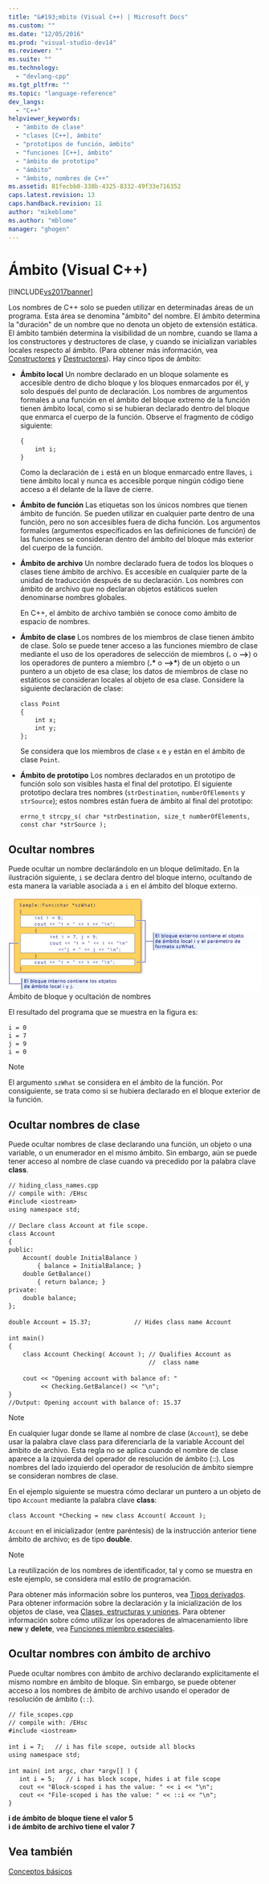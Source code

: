 ```yaml
---
title: "&#193;mbito (Visual C++) | Microsoft Docs"
ms.custom: ""
ms.date: "12/05/2016"
ms.prod: "visual-studio-dev14"
ms.reviewer: ""
ms.suite: ""
ms.technology: 
  - "devlang-cpp"
ms.tgt_pltfrm: ""
ms.topic: "language-reference"
dev_langs: 
  - "C++"
helpviewer_keywords: 
  - "ámbito de clase"
  - "clases [C++], ámbito"
  - "prototipos de función, ámbito"
  - "funciones [C++], ámbito"
  - "ámbito de prototipo"
  - "ámbito"
  - "ámbito, nombres de C++"
ms.assetid: 81fecbb0-338b-4325-8332-49f33e716352
caps.latest.revision: 13
caps.handback.revision: 11
author: "mikeblome"
ms.author: "mblome"
manager: "ghogen"
---
```

# &#193;mbito (Visual C++)
[!INCLUDE[vs2017banner](../assembler/inline/includes/vs2017banner.md)]

Los nombres de C\+\+ solo se pueden utilizar en determinadas áreas de un programa.  Esta área se denomina "ámbito" del nombre.  El ámbito determina la "duración" de un nombre que no denota un objeto de extensión estática.  El ámbito también determina la visibilidad de un nombre, cuando se llama a los constructores y destructores de clase, y cuando se inicializan variables locales respecto al ámbito.  \(Para obtener más información, vea [Constructores](../cpp/constructors-cpp.md) y [Destructores](../cpp/destructors-cpp.md)\). Hay cinco tipos de ámbito:  
  
-   **Ámbito local** Un nombre declarado en un bloque solamente es accesible dentro de dicho bloque y los bloques enmarcados por él, y solo después del punto de declaración.  Los nombres de argumentos formales a una función en el ámbito del bloque extremo de la función tienen ámbito local, como si se hubieran declarado dentro del bloque que enmarca el cuerpo de la función.  Observe el fragmento de código siguiente:  
  
    ```  
    {  
        int i;  
    }  
    ```  
  
     Como la declaración de `i` está en un bloque enmarcado entre llaves, `i` tiene ámbito local y nunca es accesible porque ningún código tiene acceso a él delante de la llave de cierre.  
  
-   **Ámbito de función** Las etiquetas son los únicos nombres que tienen ámbito de función.  Se pueden utilizar en cualquier parte dentro de una función, pero no son accesibles fuera de dicha función.  Los argumentos formales \(argumentos especificados en las definiciones de función\) de las funciones se consideran dentro del ámbito del bloque más exterior del cuerpo de la función.  
  
-   **Ámbito de archivo** Un nombre declarado fuera de todos los bloques o clases tiene ámbito de archivo.  Es accesible en cualquier parte de la unidad de traducción después de su declaración.  Los nombres con ámbito de archivo que no declaran objetos estáticos suelen denominarse nombres globales.  
  
     En C\+\+, el ámbito de archivo también se conoce como ámbito de espacio de nombres.  
  
-   **Ámbito de clase** Los nombres de los miembros de clase tienen ámbito de clase.  Solo se puede tener acceso a las funciones miembro de clase mediante el uso de los operadores de selección de miembros \(**.** o **–\>**\) o los operadores de puntero a miembro \(**.\*** o **–\>\***\) de un objeto o un puntero a un objeto de esa clase; los datos de miembros de clase no estáticos se consideran locales al objeto de esa clase.  Considere la siguiente declaración de clase:  
  
    ```  
    class Point  
    {  
        int x;  
        int y;  
    };  
    ```  
  
     Se considera que los miembros de clase `x` e `y` están en el ámbito de clase `Point`.  
  
-   **Ámbito de prototipo** Los nombres declarados en un prototipo de función solo son visibles hasta el final del prototipo.  El siguiente prototipo declara tres nombres \(`strDestination`, `numberOfElements` y `strSource`\); estos nombres están fuera de ámbito al final del prototipo:  
  
    ```  
    errno_t strcpy_s( char *strDestination, size_t numberOfElements, const char *strSource );  
    ```  
  
## Ocultar nombres  
 Puede ocultar un nombre declarándolo en un bloque delimitado.  En la ilustración siguiente, `i` se declara dentro del bloque interno, ocultando de esta manera la variable asociada a `i` en el ámbito del bloque externo.  
  
 ![Ocultar nombres de ámbitos de bloque](../cpp/media/vc38sf1.png "vc38SF1")  
Ámbito de bloque y ocultación de nombres  
  
 El resultado del programa que se muestra en la figura es:  
  
```  
i = 0  
i = 7  
j = 9  
i = 0  
```  
  
> [!NOTE]
>  El argumento `szWhat` se considera en el ámbito de la función.  Por consiguiente, se trata como si se hubiera declarado en el bloque exterior de la función.  
  
## Ocultar nombres de clase  
 Puede ocultar nombres de clase declarando una función, un objeto o una variable, o un enumerador en el mismo ámbito.  Sin embargo, aún se puede tener acceso al nombre de clase cuando va precedido por la palabra clave **class**.  
  
```  
// hiding_class_names.cpp  
// compile with: /EHsc  
#include <iostream>  
using namespace std;  
  
// Declare class Account at file scope.  
class Account  
{  
public:  
    Account( double InitialBalance )  
        { balance = InitialBalance; }  
    double GetBalance()  
        { return balance; }  
private:  
    double balance;  
};  
  
double Account = 15.37;            // Hides class name Account  
  
int main()  
{  
    class Account Checking( Account ); // Qualifies Account as   
                                       //  class name  
  
    cout << "Opening account with balance of: "  
         << Checking.GetBalance() << "\n";  
}  
//Output: Opening account with balance of: 15.37  
```  
  
> [!NOTE]
>  En cualquier lugar donde se llame al nombre de clase \(`Account`\), se debe usar la palabra clave class para diferenciarla de la variable Account del ámbito de archivo.  Esta regla no se aplica cuando el nombre de clase aparece a la izquierda del operador de resolución de ámbito \(::\).  Los nombres del lado izquierdo del operador de resolución de ámbito siempre se consideran nombres de clase.  
  
 En el ejemplo siguiente se muestra cómo declarar un puntero a un objeto de tipo `Account` mediante la palabra clave **class**:  
  
```  
class Account *Checking = new class Account( Account );  
```  
  
 `Account` en el inicializador \(entre paréntesis\) de la instrucción anterior tiene ámbito de archivo; es de tipo **double**.  
  
> [!NOTE]
>  La reutilización de los nombres de identificador, tal y como se muestra en este ejemplo, se considera mal estilo de programación.  
  
 Para obtener más información sobre los punteros, vea [Tipos derivados](http://msdn.microsoft.com/es-es/aa14183c-02fe-4d81-95fe-beddb0c01c7c).  Para obtener información sobre la declaración y la inicialización de los objetos de clase, vea [Clases, estructuras y uniones](../cpp/classes-and-structs-cpp.md).  Para obtener información sobre cómo utilizar los operadores de almacenamiento libre **new** y **delete**, vea [Funciones miembro especiales](../misc/special-member-functions-cpp.md).  
  
## Ocultar nombres con ámbito de archivo  
 Puede ocultar nombres con ámbito de archivo declarando explícitamente el mismo nombre en ámbito de bloque.  Sin embargo, se puede obtener acceso a los nombres de ámbito de archivo usando el operador de resolución de ámbito \(`::`\).  
  
```  
// file_scopes.cpp  
// compile with: /EHsc  
#include <iostream>  
  
int i = 7;   // i has file scope, outside all blocks  
using namespace std;  
  
int main( int argc, char *argv[] ) {  
   int i = 5;   // i has block scope, hides i at file scope  
   cout << "Block-scoped i has the value: " << i << "\n";  
   cout << "File-scoped i has the value: " << ::i << "\n";  
}  
```  
  
  **i de ámbito de bloque tiene el valor 5**  
**i de ámbito de archivo tiene el valor 7**   
## Vea también  
 [Conceptos básicos](../cpp/basic-concepts-cpp.md)